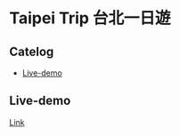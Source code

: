 # Taipei Trip 台北一日遊

## Catelog
- [Live-demo](#Live-demo)







## Live-demo
[Link](http://35.78.19.239:3000/)
